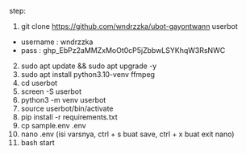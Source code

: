step:
1. git clone https://github.com/wndrzzka/ubot-gayontwann userbot
- username : wndrzzka 
- pass : 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

2. sudo apt update && sudo apt upgrade -y
3. sudo apt install python3.10-venv ffmpeg
4. cd userbot
5. screen -S userbot
6. python3 -m venv userbot
7. source userbot/bin/activate
8. pip install -r requirements.txt
9. cp sample.env .env
10. nano .env (isi varsnya, ctrl + s buat save, ctrl + x buat exit nano)
11. bash start
